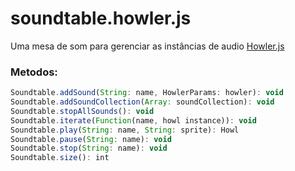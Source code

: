 # soundtable.howler.js
Uma mesa de som para gerenciar as instâncias de audio [Howler.js](https://github.com/goldfire/howler.js)


### Metodos:
``` javascript
Soundtable.addSound(String: name, HowlerParams: howler): void
Soundtable.addSoundCollection(Array: soundCollection): void
Soundtable.stopAllSounds(): void
Soundtable.iterate(Function(name, howl instance)): void
Soundtable.play(String: name, String: sprite): Howl
Soundtable.pause(String: name): void
Soundtable.stop(String: name): void
Soundtable.size(): int
```
